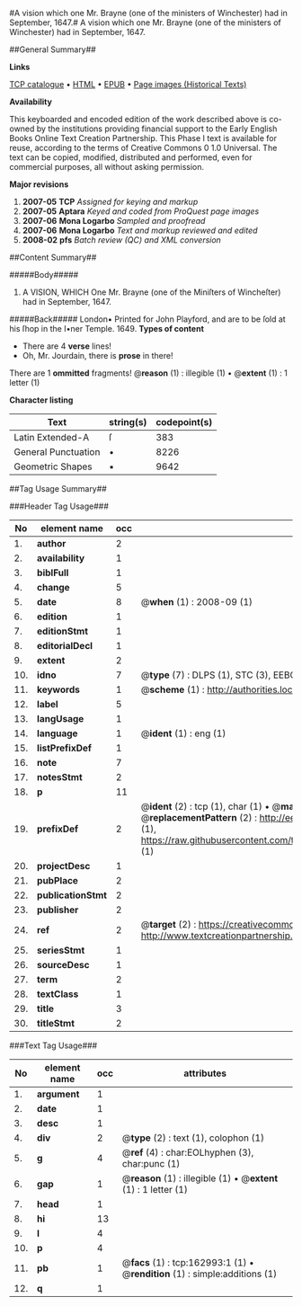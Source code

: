 #A vision which one Mr. Brayne (one of the ministers of Winchester) had in September, 1647.#
A vision which one Mr. Brayne (one of the ministers of Winchester) had in September, 1647.

##General Summary##

**Links**

[TCP catalogue](http://www.ota.ox.ac.uk/tcp/)  • 
[HTML](http://tei.it.ox.ac.uk/tcp/Texts-HTML/free/A96/A96003.html)  • 
[EPUB](http://tei.it.ox.ac.uk/tcp/Texts-EPUB/free/A96/A96003.epub) • 
[Page images (Historical Texts)](https://data.historicaltexts.jisc.ac.uk/view?pubId=eebo-99872481e&pageId=eebo-99872481e-162993-1)

**Availability**

This keyboarded and encoded edition of the
	       work described above is co-owned by the institutions
	       providing financial support to the Early English Books
	       Online Text Creation Partnership. This Phase I text is
	       available for reuse, according to the terms of Creative
	       Commons 0 1.0 Universal. The text can be copied,
	       modified, distributed and performed, even for
	       commercial purposes, all without asking permission.

**Major revisions**

1. __2007-05__ __TCP__ *Assigned for keying and markup*
1. __2007-05__ __Aptara__ *Keyed and coded from ProQuest page images*
1. __2007-06__ __Mona Logarbo__ *Sampled and proofread*
1. __2007-06__ __Mona Logarbo__ *Text and markup reviewed and edited*
1. __2008-02__ __pfs__ *Batch review (QC) and XML conversion*

##Content Summary##

#####Body#####

1. A VISION,
WHICH
One Mr. Brayne (one of the Miniſters of Wincheſter) had
in September, 1647.

#####Back#####
London▪ Printed for John Playford, and are to be ſold at his ſhop in the
I•ner Temple. 1649.
**Types of content**

  * There are 4 **verse** lines!
  * Oh, Mr. Jourdain, there is **prose** in there!

There are 1 **ommitted** fragments! 
 @__reason__ (1) : illegible (1)  •  @__extent__ (1) : 1 letter (1)

**Character listing**


|Text|string(s)|codepoint(s)|
|---|---|---|
|Latin Extended-A|ſ|383|
|General Punctuation|•|8226|
|Geometric Shapes|▪|9642|

##Tag Usage Summary##

###Header Tag Usage###

|No|element name|occ|attributes|
|---|---|---|---|
|1.|__author__|2||
|2.|__availability__|1||
|3.|__biblFull__|1||
|4.|__change__|5||
|5.|__date__|8| @__when__ (1) : 2008-09 (1)|
|6.|__edition__|1||
|7.|__editionStmt__|1||
|8.|__editorialDecl__|1||
|9.|__extent__|2||
|10.|__idno__|7| @__type__ (7) : DLPS (1), STC (3), EEBO-CITATION (1), PROQUEST (1), VID (1)|
|11.|__keywords__|1| @__scheme__ (1) : http://authorities.loc.gov/ (1)|
|12.|__label__|5||
|13.|__langUsage__|1||
|14.|__language__|1| @__ident__ (1) : eng (1)|
|15.|__listPrefixDef__|1||
|16.|__note__|7||
|17.|__notesStmt__|2||
|18.|__p__|11||
|19.|__prefixDef__|2| @__ident__ (2) : tcp (1), char (1)  •  @__matchPattern__ (2) : ([0-9\-]+):([0-9IVX]+) (1), (.+) (1)  •  @__replacementPattern__ (2) : http://eebo.chadwyck.com/downloadtiff?vid=$1&page=$2 (1), https://raw.githubusercontent.com/textcreationpartnership/Texts/master/tcpchars.xml#$1 (1)|
|20.|__projectDesc__|1||
|21.|__pubPlace__|2||
|22.|__publicationStmt__|2||
|23.|__publisher__|2||
|24.|__ref__|2| @__target__ (2) : https://creativecommons.org/publicdomain/zero/1.0/ (1), http://www.textcreationpartnership.org/docs/. (1)|
|25.|__seriesStmt__|1||
|26.|__sourceDesc__|1||
|27.|__term__|2||
|28.|__textClass__|1||
|29.|__title__|3||
|30.|__titleStmt__|2||


###Text Tag Usage###

|No|element name|occ|attributes|
|---|---|---|---|
|1.|__argument__|1||
|2.|__date__|1||
|3.|__desc__|1||
|4.|__div__|2| @__type__ (2) : text (1), colophon (1)|
|5.|__g__|4| @__ref__ (4) : char:EOLhyphen (3), char:punc (1)|
|6.|__gap__|1| @__reason__ (1) : illegible (1)  •  @__extent__ (1) : 1 letter (1)|
|7.|__head__|1||
|8.|__hi__|13||
|9.|__l__|4||
|10.|__p__|4||
|11.|__pb__|1| @__facs__ (1) : tcp:162993:1 (1)  •  @__rendition__ (1) : simple:additions (1)|
|12.|__q__|1||

